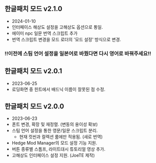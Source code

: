 ## 한글패치 모드 v2.1.0
- 2024-01-10
- 인터페이스 해상도 설정을 고해상도 옵션으로 통일.
- 에이미 npc 일문 번역 스크립트 추가
- 번역 스크립트 변경을 모드 로더의 '모드 설정' 방식으로 변경.
### !!이전에 스팀 언어 설정을 일본어로 바꿨다면 다시 영어로 바꿔주세요!!

## 한글패치 모드 v2.0.1
- 2023-06-25
- 로딩화면 중 힌트에서 배드닉 이름이 잘못된 점 수정.

## 한글패치 모드 v2.0.0
- 2023-06-23
- 폰트 변경, 확장 및 재정렬. (변동의 용이성 확보)
- 스팀 언어 설정을 통한 영문/일문 스크립트 분리.
  - 현재 컷씬과 컬렉션 룸에만 적용됨. (새로 번역)
- Hedge Mod Manager의 모드 설정 기능 지원.
- 버튼 종류별 스톰프, 라이트대시 튜토리얼 영상 추가.
- 고해상도 인터페이스 설정 지원. (JoeTE 제작)

